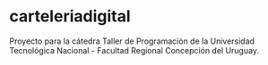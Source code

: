 # carteleriadigital
Proyecto para la cátedra Taller de Programación de la Universidad Tecnológica Nacional - Facultad Regional Concepción del Uruguay.
